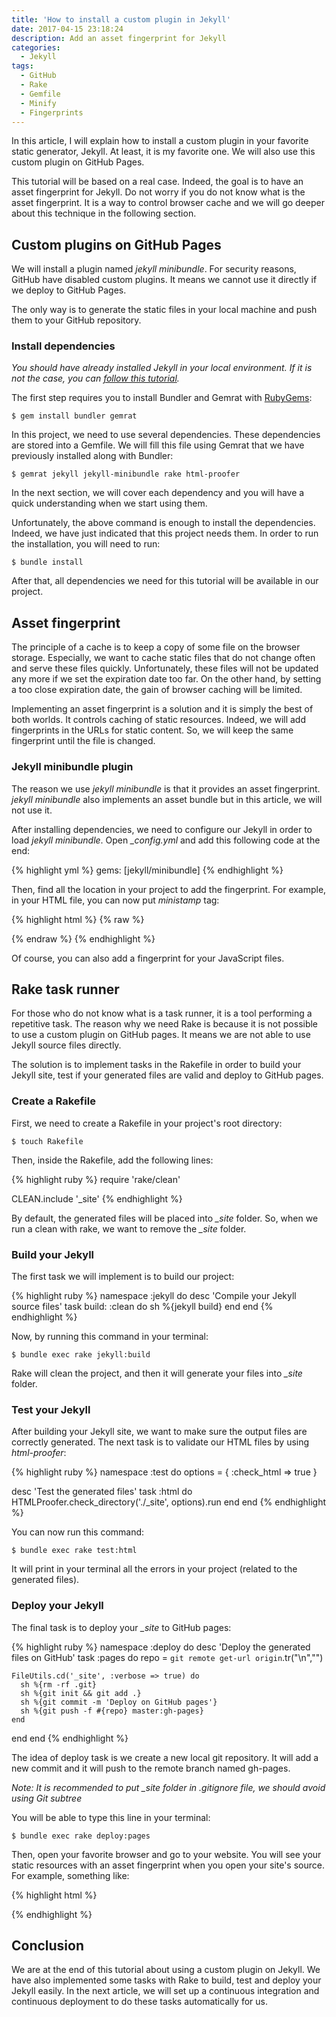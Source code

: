 ```yaml
---
title: 'How to install a custom plugin in Jekyll'
date: 2017-04-15 23:18:24
description: Add an asset fingerprint for Jekyll
categories:
  - Jekyll
tags:
  - GitHub
  - Rake
  - Gemfile
  - Minify
  - Fingerprints
---
```

In this article, I will explain how to install a custom plugin in your favorite static generator, Jekyll. At least, it is my favorite one. We will also use this custom plugin on GitHub Pages.

This tutorial will be based on a real case. Indeed, the goal is to have an asset fingerprint for Jekyll. Do not worry if you do not know what is the asset fingerprint. It is a way to control browser cache and we will go deeper about this technique in the following section.

## Custom plugins on GitHub Pages

We will install a plugin named *jekyll minibundle*. For security reasons, GitHub have disabled custom plugins. It means we cannot use it directly if we deploy to GitHub Pages.

The only way is to generate the static files in your local machine and push them to your GitHub repository.

### Install dependencies

*You should have already installed Jekyll in your local environment. If it is not the case, you can <a href="https://jekyllrb.com/docs/installation/" target="_blank">follow this tutorial</a>.*

The first step requires you to install Bundler and Gemrat with <a href="https://rubygems.org" target="_blank">RubyGems</a>:

    $ gem install bundler gemrat

In this project, we need to use several dependencies. These dependencies are stored into a Gemfile. We will fill this file using Gemrat that we have previously installed along with Bundler:

    $ gemrat jekyll jekyll-minibundle rake html-proofer

In the next section, we will cover each dependency and you will have a quick understanding when we start using them.

Unfortunately, the above command is enough to install the dependencies. Indeed, we have just indicated that this project needs them. In order to run the installation, you will need to run:

    $ bundle install

After that, all dependencies we need for this tutorial will be available in our project.

## Asset fingerprint

The principle of a cache is to keep a copy of some file on the browser storage. Especially, we want to cache static files that do not change often and serve these files quickly. Unfortunately, these files will not be updated any more if we set the expiration date too far. On the other hand, by setting a too close expiration date, the gain of browser caching will be limited.

Implementing an asset fingerprint is a solution and it is simply the best of both worlds. It controls caching of static resources. Indeed, we will add fingerprints in the URLs for static content. So, we will keep the same fingerprint until the file is changed.

### Jekyll minibundle plugin

The reason we use *jekyll minibundle* is that it provides an asset fingerprint. *jekyll minibundle* also implements an asset bundle but in this article, we will not use it.

After installing dependencies, we need to configure our Jekyll in order to load *jekyll minibundle*. Open *_config.yml* and add this following code at the end:

{% highlight yml %}
gems: [jekyll/minibundle]
{% endhighlight %}

Then, find all the location in your project to add the fingerprint. For example, in your HTML file, you can now put *ministamp* tag:

{% highlight html %}
{% raw %}
<link rel="stylesheet" href="{{ site.baseurl }}{% ministamp _assets/css/style.css assets/css/style.css %}">
{% endraw %}
{% endhighlight %}

Of course, you can also add a fingerprint for your JavaScript files.

## Rake task runner

For those who do not know what is a task runner, it is a tool performing a repetitive task. The reason why we need Rake is because it is not possible to use a custom plugin on GitHub pages. It means we are not able to use Jekyll source files directly.

The solution is to implement tasks in the Rakefile in order to build your Jekyll site, test if your generated files are valid and deploy to GitHub pages.

### Create a Rakefile

First, we need to create a Rakefile in your project's root directory:

    $ touch Rakefile

Then, inside the Rakefile, add the following lines:

{% highlight ruby %}
require 'rake/clean'

CLEAN.include '_site'
{% endhighlight %}

By default, the generated files will be placed into *_site* folder. So, when we run a clean with rake, we want to remove the *_site* folder.

### Build your Jekyll

The first task we will implement is to build our project:

{% highlight ruby %}
namespace :jekyll do
  desc 'Compile your Jekyll source files'
  task build: :clean do
    sh %{jekyll build}
  end
end
{% endhighlight %}

Now, by running this command in your terminal:

    $ bundle exec rake jekyll:build

Rake will clean the project, and then it will generate your files into *_site* folder.

### Test your Jekyll

After building your Jekyll site, we want to make sure the output files are correctly generated. The next task is to validate our HTML files by using *html-proofer*:

{% highlight ruby %}
namespace :test do
  options = { :check_html => true }

  desc 'Test the generated files'
  task :html do
    HTMLProofer.check_directory('./_site', options).run
  end
end
{% endhighlight %}

You can now run this command:

    $ bundle exec rake test:html

It will print in your terminal all the errors in your project (related to the generated files).

### Deploy your Jekyll

The final task is to deploy your *_site* to GitHub pages:

{% highlight ruby %}
namespace :deploy do
  desc 'Deploy the generated files on GitHub'
  task :pages do
    repo = `git remote get-url origin`.tr("\n","")

    FileUtils.cd('_site', :verbose => true) do
      sh %{rm -rf .git}
      sh %{git init && git add .}
      sh %{git commit -m 'Deploy on GitHub pages'}
      sh %{git push -f #{repo} master:gh-pages}
    end
  end
end
{% endhighlight %}

The idea of deploy task is we create a new local git repository. It will add a new commit and it will push to the remote branch named gh-pages.

*Note: It is recommended to put _site folder in .gitignore file, we should avoid using Git subtree*

You will be able to type this line in your terminal:

    $ bundle exec rake deploy:pages

Then, open your favorite browser and go to your website. You will see your static resources with an asset fingerprint when you open your site's source. For example, something like:

{% highlight html %}
<link rel="stylesheet" href="/assets/css/style-de5e7cd8dfc06d18d371854de0e84c6c.css">
{% endhighlight %}

## Conclusion

We are at the end of this tutorial about using a custom plugin on Jekyll. We have also implemented some tasks with Rake to build, test and deploy your Jekyll easily. In the next article, we will set up a continuous integration and continuous deployment to do these tasks automatically for us.
